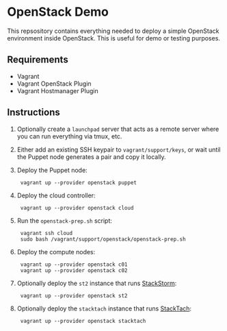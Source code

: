 OpenStack Demo
==============

This repsository contains everything needed to deploy a simple OpenStack environment inside OpenStack. This is useful for demo or testing purposes.

Requirements
------------

* Vagrant
* Vagrant OpenStack Plugin
* Vagrant Hostmanager Plugin

Instructions
------------

1. Optionally create a `launchpad` server that acts as a remote server where you can run everything via tmux, etc.

2. Either add an existing SSH keypair to `vagrant/support/keys`, or wait until the Puppet node generates a pair and copy it locally.

3. Deploy the Puppet node:

        vagrant up --provider openstack puppet

4. Deploy the cloud controller:

        vagrant up --provider openstack cloud

5. Run the `openstack-prep.sh` script:

        vagrant ssh cloud
        sudo bash /vagrant/support/openstack/openstack-prep.sh

6. Deploy the compute nodes:

        vagrant up --provider openstack c01
        vagrant up --provider openstack c02

7. Optionally deploy the `st2` instance that runs [StackStorm](http://stackstorm.com/):

        vagrant up --provider openstack st2

8. Optionally deploy the `stacktach` instance that runs [StackTach](http://stacktach.readthedocs.org/en/latest/):

        vagrant up --provider openstack stacktach
